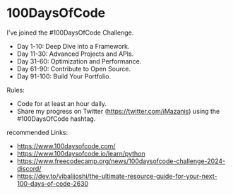 # 100DaysOfCode

I've joined the #100DaysOfCode Challenge. 
- Day 1-10: Deep Dive into a Framework.
- Day 11-30: Advanced Projects and APIs.
- Day 31-60: Optimization and Performance.
- Day 61-90: Contribute to Open Source.
- Day 91-100: Build Your Portfolio.

Rules: 
- Code for at least an hour daily.
- Share my progress on Twitter (https://twitter.com/iMazanis)  using the #100DaysOfCode hashtag.

recommended Links: 
- https://www.100daysofcode.com/
- https://www.100daysofcode.io/learn/python
- https://www.freecodecamp.org/news/100daysofcode-challenge-2024-discord/
- https://dev.to/vibalijoshi/the-ultimate-resource-guide-for-your-next-100-days-of-code-2630
